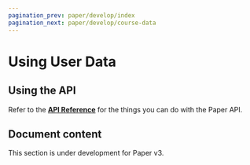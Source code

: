 ```yaml
---
pagination_prev: paper/develop/index
pagination_next: paper/develop/course-data
---
```


# Using User Data

## Using the API

Refer to the **[API Reference](./api-reference.mdx)** for the things you can do with the Paper API.

## Document content

This section is under development for Paper v3.
